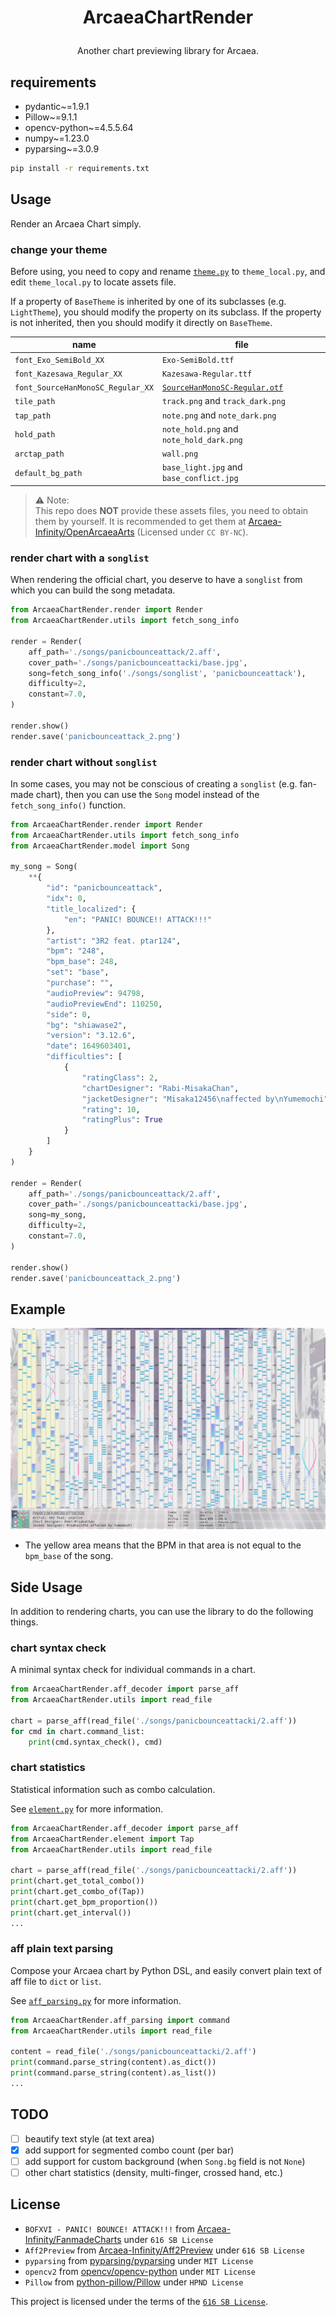 # <p align="center">ArcaeaChartRender
<p align="center">Another chart previewing library for Arcaea.

## requirements

 - pydantic~=1.9.1
 - Pillow~=9.1.1
 - opencv-python~=4.5.5.64
 - numpy~=1.23.0
 - pyparsing~=3.0.9

```bash
pip install -r requirements.txt
```

## Usage

Render an Arcaea Chart simply.

### change your theme

Before using, you need to copy and rename [`theme.py`](./theme.py) to `theme_local.py`, and edit `theme_local.py` to locate assets file.

If a property of `BaseTheme` is inherited by one of its subclasses (e.g. `LightTheme`), you should modify the property on its subclass. If the property is not inherited, then you should modify it directly on `BaseTheme`.

| name                              | file                                                                                                                                |
|-----------------------------------|-------------------------------------------------------------------------------------------------------------------------------------|
| `font_Exo_SemiBold_XX`            | `Exo-SemiBold.ttf`                                                                                                                  |
| `font_Kazesawa_Regular_XX`        | `Kazesawa-Regular.ttf`                                                                                                              |
| `font_SourceHanMonoSC_Regular_XX` | [`SourceHanMonoSC-Regular.otf`](https://github.com/adobe-fonts/source-han-mono/blob/master/Regular/OTC/SourceHanMonoSC-Regular.otf) |
| `tile_path`                       | `track.png` and `track_dark.png`                                                                                                    |
| `tap_path`                        | `note.png` and `note_dark.png`                                                                                                      |
| `hold_path`                       | `note_hold.png` and `note_hold_dark.png`                                                                                            |
| `arctap_path`                     | `wall.png`                                                                                                                          |
| `default_bg_path`                 | `base_light.jpg` and `base_conflict.jpg`                                                                                            |

 > ⚠ Note: <br> This repo does **NOT** provide these assets files, you need to obtain them by yourself. It is recommended to get them at [Arcaea-Infinity/OpenArcaeaArts](https://github.com/Arcaea-Infinity/OpenArcaeaArts) (Licensed under `CC BY-NC`).

### render chart with a `songlist`

When rendering the official chart, you deserve to have a `songlist` from which you can build the song metadata.

```python
from ArcaeaChartRender.render import Render
from ArcaeaChartRender.utils import fetch_song_info

render = Render(
    aff_path='./songs/panicbounceattack/2.aff',
    cover_path='./songs/panicbounceattacki/base.jpg',
    song=fetch_song_info('./songs/songlist', 'panicbounceattack'),
    difficulty=2,
    constant=7.0,
)

render.show()
render.save('panicbounceattack_2.png')
```

### render chart without `songlist`

In some cases, you may not be conscious of creating a `songlist` (e.g. fan-made chart), then you can use the `Song` model instead of the `fetch_song_info()` function.

```python
from ArcaeaChartRender.render import Render
from ArcaeaChartRender.utils import fetch_song_info
from ArcaeaChartRender.model import Song

my_song = Song(
    **{
        "id": "panicbounceattack",
        "idx": 0,
        "title_localized": {
            "en": "PANIC! BOUNCE!! ATTACK!!!"
        },
        "artist": "3R2 feat. ptar124",
        "bpm": "248",
        "bpm_base": 248,
        "set": "base",
        "purchase": "",
        "audioPreview": 94798,
        "audioPreviewEnd": 110250,
        "side": 0,
        "bg": "shiawase2",
        "version": "3.12.6",
        "date": 1649603401,
        "difficulties": [
            {
                "ratingClass": 2,
                "chartDesigner": "Rabi-MisakaChan",
                "jacketDesigner": "Misaka12456\naffected by\nYumemochi",
                "rating": 10,
                "ratingPlus": True
            }
        ]
    }
)

render = Render(
    aff_path='./songs/panicbounceattack/2.aff',
    cover_path='./songs/panicbounceattacki/base.jpg',
    song=my_song,
    difficulty=2,
    constant=7.0,
)

render.show()
render.save('panicbounceattack_2.png')
```

## Example

![eample](./assets/panicbounceattack_2.png)

 - The yellow area means that the BPM in that area is not equal to the `bpm_base` of the song.

## Side Usage

In addition to rendering charts, you can use the library to do the following things.

### chart syntax check

A minimal syntax check for individual commands in a chart.

```python
from ArcaeaChartRender.aff_decoder import parse_aff
from ArcaeaChartRender.utils import read_file

chart = parse_aff(read_file('./songs/panicbounceattacki/2.aff'))
for cmd in chart.command_list:
    print(cmd.syntax_check(), cmd)
```

### chart statistics

Statistical information such as combo calculation.

See [`element.py`](./element.py) for more information.

```python
from ArcaeaChartRender.aff_decoder import parse_aff
from ArcaeaChartRender.element import Tap
from ArcaeaChartRender.utils import read_file

chart = parse_aff(read_file('./songs/panicbounceattacki/2.aff'))
print(chart.get_total_combo())
print(chart.get_combo_of(Tap))
print(chart.get_bpm_proportion())
print(chart.get_interval())
...
```

### aff plain text parsing

Compose your Arcaea chart by Python DSL, and easily convert plain text of aff file to `dict` or `list`.

See [`aff_parsing.py`](./aff_parsing.py) for more information.

```python
from ArcaeaChartRender.aff_parsing import command
from ArcaeaChartRender.utils import read_file

content = read_file('./songs/panicbounceattacki/2.aff')
print(command.parse_string(content).as_dict())
print(command.parse_string(content).as_list())
...
```

## TODO

 - [ ] beautify text style (at text area)
 - [x] add support for segmented combo count (per bar)
 - [ ] add support for custom background (when `Song.bg` field is not `None`)
 - [ ] other chart statistics (density, multi-finger, crossed hand, etc.)

## License

 - `BOFXVI - PANIC! BOUNCE! ATTACK!!!` from [Arcaea-Infinity/FanmadeCharts](https://github.com/Arcaea-Infinity/FanmadeCharts) under `616 SB License`
 - `Aff2Preview` from [Arcaea-Infinity/Aff2Preview](https://github.com/Arcaea-Infinity/Aff2Preview) under `616 SB License`
 - `pyparsing` from [pyparsing/pyparsing](https://github.com/pyparsing/pyparsing) under `MIT License`
 - `opencv2` from [opencv/opencv-python](https://github.com/opencv/opencv-python) under `MIT License`
 - `Pillow` from [python-pillow/Pillow](https://github.com/python-pillow/Pillow) under `HPND License`

This project is licensed under the terms of the [`616 SB License`](./LICENSE).

